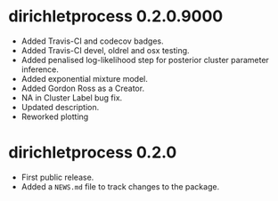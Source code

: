 # dirichletprocess 0.2.0.9000

* Added Travis-CI and codecov badges.
* Added Travis-CI devel, oldrel and osx testing. 
* Added penalised log-likelihood step for posterior cluster parameter inference.
* Added exponential mixture model. 
* Added Gordon Ross as a Creator. 
* NA in Cluster Label bug fix.
* Updated description.
* Reworked plotting 

# dirichletprocess 0.2.0

* First public release.
* Added a `NEWS.md` file to track changes to the package.



